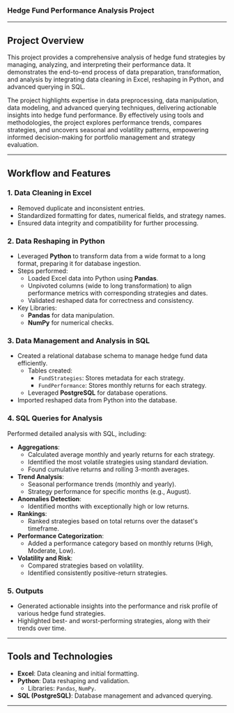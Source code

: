 ### Hedge Fund Performance Analysis Project  

---

## Project Overview  
This project provides a comprehensive analysis of hedge fund strategies by managing, analyzing, and interpreting their performance data. It demonstrates the end-to-end process of data preparation, transformation, and analysis by integrating data cleaning in Excel, reshaping in Python, and advanced querying in SQL.

The project highlights expertise in data preprocessing, data manipulation, data modeling, and advanced querying techniques, delivering actionable insights into hedge fund performance. By effectively using tools and methodologies, the project explores performance trends, compares strategies, and uncovers seasonal and volatility patterns, empowering informed decision-making for portfolio management and strategy evaluation.

---

## Workflow and Features  

### 1. **Data Cleaning in Excel**  
- Removed duplicate and inconsistent entries.  
- Standardized formatting for dates, numerical fields, and strategy names.  
- Ensured data integrity and compatibility for further processing.  

### 2. **Data Reshaping in Python**  
- Leveraged **Python** to transform data from a wide format to a long format, preparing it for database ingestion.  
- Steps performed:  
  - Loaded Excel data into Python using **Pandas**.  
  - Unpivoted columns (wide to long transformation) to align performance metrics with corresponding strategies and dates.  
  - Validated reshaped data for correctness and consistency.  
- Key Libraries:  
  - **Pandas** for data manipulation.  
  - **NumPy** for numerical checks.  

### 3. **Data Management and Analysis in SQL**  
- Created a relational database schema to manage hedge fund data efficiently.  
  - Tables created:  
    - `FundStrategies`: Stores metadata for each strategy.  
    - `FundPerformance`: Stores monthly returns for each strategy.  
  - Leveraged **PostgreSQL** for database operations.  
- Imported reshaped data from Python into the database.  

### 4. **SQL Queries for Analysis**  
Performed detailed analysis with SQL, including:  
- **Aggregations**:  
  - Calculated average monthly and yearly returns for each strategy.  
  - Identified the most volatile strategies using standard deviation.  
  - Found cumulative returns and rolling 3-month averages.  
- **Trend Analysis**:  
  - Seasonal performance trends (monthly and yearly).  
  - Strategy performance for specific months (e.g., August).  
- **Anomalies Detection**:  
  - Identified months with exceptionally high or low returns.  
- **Rankings**:  
  - Ranked strategies based on total returns over the dataset's timeframe.  
- **Performance Categorization**:  
  - Added a performance category based on monthly returns (High, Moderate, Low).  
- **Volatility and Risk**:  
  - Compared strategies based on volatility.  
  - Identified consistently positive-return strategies.  

### 5. **Outputs**  
- Generated actionable insights into the performance and risk profile of various hedge fund strategies.  
- Highlighted best- and worst-performing strategies, along with their trends over time.  

---

## Tools and Technologies  
- **Excel**: Data cleaning and initial formatting.  
- **Python**: Data reshaping and validation.  
  - Libraries: `Pandas`, `NumPy`.  
- **SQL (PostgreSQL)**: Database management and advanced querying.  

---
